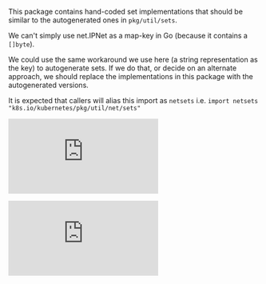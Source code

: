 This package contains hand-coded set implementations that should be similar to
the autogenerated ones in `pkg/util/sets`.

We can't simply use net.IPNet as a map-key in Go (because it contains a
`[]byte`).

We could use the same workaround we use here (a string representation as the
key) to autogenerate sets.  If we do that, or decide on an alternate approach,
we should replace the implementations in this package with the autogenerated
versions.

It is expected that callers will alias this import as `netsets`
i.e. `import netsets "k8s.io/kubernetes/pkg/util/net/sets"`



[![Analytics](https://kubernetes-site.appspot.com/UA-36037335-10/GitHub/pkg/util/net/sets/README.md?pixel)]()


[![Analytics](https://kubernetes-site.appspot.com/UA-36037335-10/GitHub/_tmp/pkg/util/net/sets/README.md?pixel)]()
